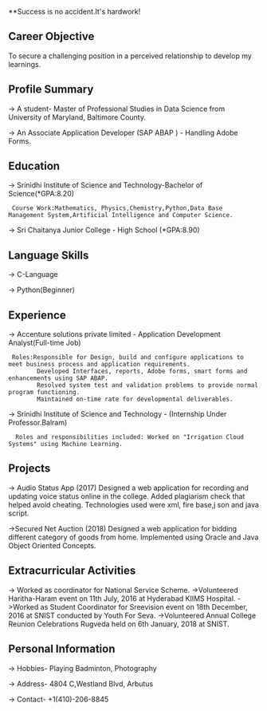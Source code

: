 
**Success is no accident.It's hardwork!

## Career Objective

To secure a challenging position in a perceived relationship to develop my learnings.


## Profile Summary                                                                                                                       

-> A student- Master of Professional Studies in Data Science from University of Maryland, Baltimore County.

-> An Associate Application Developer (SAP ABAP ) - Handling Adobe Forms.


## Education

-> Srinidhi Institute of Science and Technology-Bachelor of Science(*GPA:8.20)

     Course Work:Mathematics, Physics,Chemistry,Python,Data Base Management System,Artificial Intelligence and Computer Science.

-> Sri Chaitanya Junior College - High School (*GPA:8.90)
     
## Language Skills

-> C-Language

-> Python(Beginner)
     
 ## Experience
 
 -> Accenture solutions private limited - Application Development Analyst(Full-time Job)
 
     Roles:Responsible for Design, build and configure applications to meet business process and application requirements.
            Developed Interfaces, reports, Adobe forms, smart forms and enhancements using SAP ABAP.
            Resolved system test and validation problems to provide normal program functioning.
            Maintained on-time rate for developmental deliverables.
       
  -> Srinidhi Institute of Science and Technology - (Internship Under Professor.Balram)
  
      Roles and responsibilities included: Worked on "Irrigation Cloud Systems" using Machine Learning.
      
     
## Projects

-> Audio Status App (2017)
Designed a web application for recording and updating voice status online in the college.
Added plagiarism check that helped avoid cheating. Technologies used were xml, fire base,j son and java script.

->Secured Net Auction (2018)
Designed a web application for bidding different category of goods from
home.
Implemented using Oracle and Java Object Oriented Concepts.


## Extracurricular Activities

-> Worked as coordinator for National Service Scheme.
->Volunteered Haritha-Haram event on 11th July, 2016 at Hyderabad KIIMS Hospital.
->Worked as Student Coordinator for Sreevision event on 18th December, 2016 at SNIST conducted by Youth For Seva.
->Volunteered Annual College Reunion Celebrations Rugveda held on 6th January, 2018 at SNIST.
   

## Personal Information

-> Hobbies- Playing Badminton, Photography 

-> Address- 4804 C,Westland Blvd, Arbutus

-> Contact- +1(410)-206-8845
